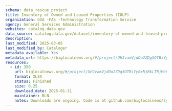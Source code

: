 ```yaml
---
schema: data_rescue_project 
title: Inventory of Owned and Leased Properties (IOLP)
organization: GSA -FAS -Technology Transformation Service
agency: General Services Administration
websites: catalog.data.gov
data_source: catalog.data.gov/dataset/inventory-of-owned-and-leased-properties-iolp
description: 
last_modified: 2025-03-05
last_modified_by: Cataloger
metadata_available: Yes
metadata_url: https://biglocalnews.org/#/project/UHJvamVjdDo2ZDg5OTBiYy0xNjBkLTRjMzEtOTVkZC05M2JkMzFiNzIzN2E=
resources:
  - id: 350
    url: biglocalnews.org/#/project/UHJvamVjdDo2ZDg5OTBiYy0xNjBkLTRjMzEtOTVkZC05M2JkMzFiNzIzN2E=
    format: XLSX
    status: Finished
    size: 0.25
    download_date: 2025-01-31
    maintainer: BLN
    notes: Downloads are ongoing. Code is at github.com/biglocalnews/sync-gsa-propertiesCode can be easily adapted to grab other data sets from data.gov.
---
```

